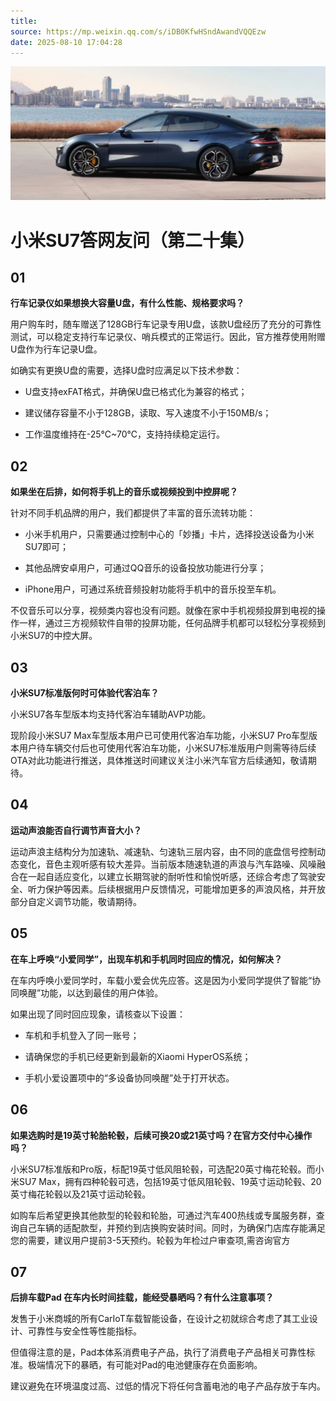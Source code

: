 ```yaml
---
title: 
source: https://mp.weixin.qq.com/s/iDB0KfwHSndAwandVQQEzw
date: 2025-08-10 17:04:28
---
```


![cover_image](images/img_e9599b44.jpg)


#  小米SU7答网友问（第二十集）




## **01**


**行车记录仪如果想换大容量U盘，有什么性能、规格要求吗？**

用户购车时，随车赠送了128GB行车记录专用U盘，该款U盘经历了充分的可靠性测试，可以稳定支持行车记录仪、哨兵模式的正常运行。因此，官方推荐使用附赠U盘作为行车记录U盘。

如确实有更换U盘的需要，选择U盘时应满足以下技术参数：

  * U盘支持exFAT格式，并确保U盘已格式化为兼容的格式；

  * 建议储存容量不小于128GB，读取、写入速度不小于150MB/s；

  * 工作温度维持在-25℃~70℃，支持持续稳定运行。


## **02**


**如果坐在后排，如何将手机上的音乐或视频投到中控屏呢？**

针对不同手机品牌的用户，我们都提供了丰富的音乐流转功能：

  * 小米手机用户，只需要通过控制中心的「妙播」卡片，选择投送设备为小米SU7即可；

  * 其他品牌安卓用户，可通过QQ音乐的设备投放功能进行分享；

  * iPhone用户，可通过系统音频投射功能将手机中的音乐投至车机。

不仅音乐可以分享，视频类内容也没有问题。就像在家中手机视频投屏到电视的操作一样，通过三方视频软件自带的投屏功能，任何品牌手机都可以轻松分享视频到小米SU7的中控大屏。

  


## **03**


**小米SU7标准版何时可体验代客泊车？**

小米SU7各车型版本均支持代客泊车辅助AVP功能。

现阶段小米SU7 Max车型版本用户已可使用代客泊车功能，小米SU7 Pro车型版本用户待车辆交付后也可使用代客泊车功能，小米SU7标准版用户则需等待后续OTA对此功能进行推送，具体推送时间建议关注小米汽车官方后续通知，敬请期待。


## **04**


**运动声浪能否自行调节声音大小？**

运动声浪主结构分为加速轨、减速轨、匀速轨三层内容，由不同的底盘信号控制动态变化，音色主观听感有较大差异。当前版本随速轨道的声浪与汽车路噪、风噪融合在一起自适应变化，以建立长期驾驶的耐听性和愉悦听感，还综合考虑了驾驶安全、听力保护等因素。后续根据用户反馈情况，可能增加更多的声浪风格，并开放部分自定义调节功能，敬请期待。

  


## **05**


**在车上呼唤“小爱同学”，出现车机和手机同时回应的情况，如何解决？**

在车内呼唤小爱同学时，车载小爱会优先应答。这是因为小爱同学提供了智能“协同唤醒”功能，以达到最佳的用户体验。

如果出现了同时回应现象，请核查以下设置：

  * 车机和手机登入了同一账号；

  * 请确保您的手机已经更新到最新的Xiaomi HyperOS系统；

  * 手机小爱设置项中的“多设备协同唤醒”处于打开状态。


## **06**


**如果选购时是19英寸轮胎轮毂，后续可换20或21英寸吗？在官方交付中心操作吗？**

小米SU7标准版和Pro版，标配19英寸低风阻轮毂，可选配20英寸梅花轮毂。而小米SU7 Max，拥有四种轮毂可选，包括19英寸低风阻轮毂、19英寸运动轮毂、20英寸梅花轮毂以及21英寸运动轮毂。

如购车后希望更换其他款型的轮毂和轮胎，可通过汽车400热线或专属服务群，查询自己车辆的适配款型，并预约到店换购安装时间。同时，为确保门店库存能满足您的需要，建议用户提前3-5天预约。轮毂为年检过户审查项,需咨询官方

  


## **07**


**后排车载Pad 在车内长时间挂载，能经受暴晒吗？有什么注意事项？**

发售于小米商城的所有CarIoT车载智能设备，在设计之初就综合考虑了其工业设计、可靠性与安全性等性能指标。

但值得注意的是，Pad本体系消费电子产品，执行了消费电子产品相关可靠性标准。极端情况下的暴晒，有可能对Pad的电池健康存在负面影响。

建议避免在环境温度过高、过低的情况下将任何含蓄电池的电子产品存放于车内。

  

  
